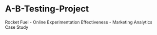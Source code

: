 # A-B-Testing-Project
Rocket Fuel - Online Experimentation Effectiveness - Marketing Analytics Case Study
